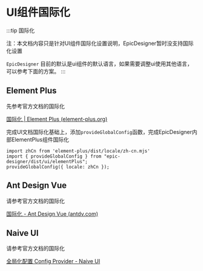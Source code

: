 # UI组件国际化

:::tip 国际化

注：本文档内容只是针对UI组件国际化设置说明，EpicDesigner暂时没支持国际化设置

`EpicDesigner` 目前的默认是ui组件的默认语言，如果需要调整ui使用其他语言，可以参考下面的方案。
:::

## Element Plus

先参考官方文档的国际化

[国际化 | Element Plus (element-plus.org)](https://element-plus.org/zh-CN/guide/i18n.html#国际化)

完成UI文档国际化基础上，添加`provideGlobalConfig`函数，完成EpicDesigner内部ElementPlus组件国际化

```tsx
import zhCn from 'element-plus/dist/locale/zh-cn.mjs'
import { provideGlobalConfig } from "epic-designer/dist/ui/elementPlus";
provideGlobalConfig({ locale: zhCn });
```

## Ant Design Vue

请参考官方文档的国际化

[国际化 - Ant Design Vue (antdv.com)](https://www.antdv.com/docs/vue/i18n-cn)

## Naive UI

请参考官方文档的国际化

[全局化配置 Config Provider - Naive UI](https://www.naiveui.com/zh-CN/os-theme/components/config-provider#language.vue)

